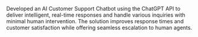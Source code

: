 Developed an AI Customer Support Chatbot using the ChatGPT API
to deliver intelligent, real-time responses and handle various
inquiries with minimal human intervention. The solution improves
response times and customer satisfaction while offering seamless
escalation to human agents.
